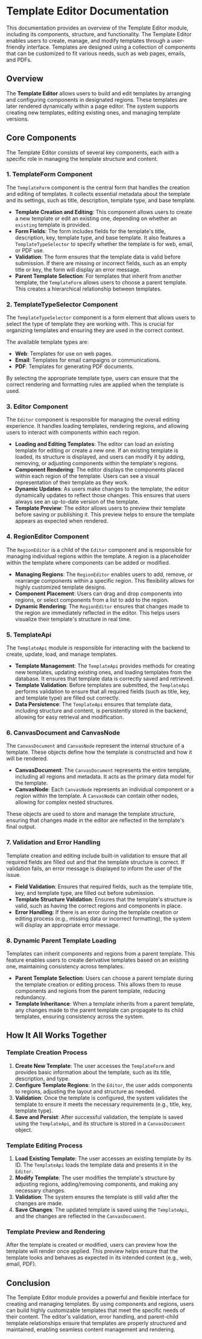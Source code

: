 # Template Editor Documentation

This documentation provides an overview of the Template Editor module, including its components, structure, and functionality. The Template Editor enables users to create, manage, and modify templates through a user-friendly interface. Templates are designed using a collection of components that can be customized to fit various needs, such as web pages, emails, and PDFs.

## Overview

The **Template Editor** allows users to build and edit templates by arranging and configuring components in designated regions. These templates are later rendered dynamically within a page editor. The system supports creating new templates, editing existing ones, and managing template versions.

## Core Components

The Template Editor consists of several key components, each with a specific role in managing the template structure and content.

### 1. **TemplateForm Component**

The `TemplateForm` component is the central form that handles the creation and editing of templates. It collects essential metadata about the template and its settings, such as title, description, template type, and base template.

* **Template Creation and Editing**: This component allows users to create a new template or edit an existing one, depending on whether an `existing` template is provided.
* **Form Fields**: The form includes fields for the template's title, description, key, template type, and base template. It also features a `TemplateTypeSelector` to specify whether the template is for web, email, or PDF use.
* **Validation**: The form ensures that the template data is valid before submission. If there are missing or incorrect fields, such as an empty title or key, the form will display an error message.
* **Parent Template Selection**: For templates that inherit from another template, the `TemplateForm` allows users to choose a parent template. This creates a hierarchical relationship between templates.

### 2. **TemplateTypeSelector Component**

The `TemplateTypeSelector` component is a form element that allows users to select the type of template they are working with. This is crucial for organizing templates and ensuring they are used in the correct context.

The available template types are:

* **Web**: Templates for use on web pages.
* **Email**: Templates for email campaigns or communications.
* **PDF**: Templates for generating PDF documents.

By selecting the appropriate template type, users can ensure that the correct rendering and formatting rules are applied when the template is used.

### 3. **Editor Component**

The `Editor` component is responsible for managing the overall editing experience. It handles loading templates, rendering regions, and allowing users to interact with components within each region.

* **Loading and Editing Templates**: The editor can load an existing template for editing or create a new one. If an existing template is loaded, its structure is displayed, and users can modify it by adding, removing, or adjusting components within the template's regions.
* **Component Rendering**: The editor displays the components placed within each region of the template. Users can see a visual representation of their template as they work.
* **Dynamic Updates**: As users make changes to the template, the editor dynamically updates to reflect those changes. This ensures that users always see an up-to-date version of the template.
* **Template Preview**: The editor allows users to preview their template before saving or publishing it. This preview helps to ensure the template appears as expected when rendered.

### 4. **RegionEditor Component**

The `RegionEditor` is a child of the `Editor` component and is responsible for managing individual regions within the template. A region is a placeholder within the template where components can be added or modified.

* **Managing Regions**: The `RegionEditor` enables users to add, remove, or rearrange components within a specific region. This flexibility allows for highly customized template designs.
* **Component Placement**: Users can drag and drop components into regions, or select components from a list to add to the region.
* **Dynamic Rendering**: The `RegionEditor` ensures that changes made to the region are immediately reflected in the editor. This helps users visualize their template's structure in real time.

### 5. **TemplateApi**

The `TemplateApi` module is responsible for interacting with the backend to create, update, load, and manage templates.

* **Template Management**: The `TemplateApi` provides methods for creating new templates, updating existing ones, and loading templates from the database. It ensures that template data is correctly saved and retrieved.
* **Template Validation**: Before templates are submitted, the `TemplateApi` performs validation to ensure that all required fields (such as title, key, and template type) are filled out correctly.
* **Data Persistence**: The `TemplateApi` ensures that template data, including structure and content, is persistently stored in the backend, allowing for easy retrieval and modification.

### 6. **CanvasDocument and CanvasNode**

The `CanvasDocument` and `CanvasNode` represent the internal structure of a template. These objects define how the template is constructed and how it will be rendered.

* **CanvasDocument**: The `CanvasDocument` represents the entire template, including all regions and metadata. It acts as the primary data model for the template.
* **CanvasNode**: Each `CanvasNode` represents an individual component or a region within the template. A `CanvasNode` can contain other nodes, allowing for complex nested structures.

These objects are used to store and manage the template structure, ensuring that changes made in the editor are reflected in the template's final output.

### 7. **Validation and Error Handling**

Template creation and editing include built-in validation to ensure that all required fields are filled out and that the template structure is correct. If validation fails, an error message is displayed to inform the user of the issue.

* **Field Validation**: Ensures that required fields, such as the template title, key, and template type, are filled out before submission.
* **Template Structure Validation**: Ensures that the template's structure is valid, such as having the correct regions and components in place.
* **Error Handling**: If there is an error during the template creation or editing process (e.g., missing data or incorrect formatting), the system will display an appropriate error message.

### 8. **Dynamic Parent Template Loading**

Templates can inherit components and regions from a parent template. This feature enables users to create derivative templates based on an existing one, maintaining consistency across templates.

* **Parent Template Selection**: Users can choose a parent template during the template creation or editing process. This allows them to reuse components and regions from the parent template, reducing redundancy.
* **Template Inheritance**: When a template inherits from a parent template, any changes made to the parent template can propagate to its child templates, ensuring consistency across the system.

## How It All Works Together

### Template Creation Process

1. **Create New Template**: The user accesses the `TemplateForm` and provides basic information about the template, such as its title, description, and type.
2. **Configure Template Regions**: In the `Editor`, the user adds components to regions, adjusting the layout and structure as needed.
3. **Validation**: Once the template is configured, the system validates the template to ensure it meets the necessary requirements (e.g., title, key, template type).
4. **Save and Persist**: After successful validation, the template is saved using the `TemplateApi`, and its structure is stored in a `CanvasDocument` object.

### Template Editing Process

1. **Load Existing Template**: The user accesses an existing template by its ID. The `TemplateApi` loads the template data and presents it in the `Editor`.
2. **Modify Template**: The user modifies the template's structure by adjusting regions, adding/removing components, and making any necessary changes.
3. **Validation**: The system ensures the template is still valid after the changes are made.
4. **Save Changes**: The updated template is saved using the `TemplateApi`, and the changes are reflected in the `CanvasDocument`.

### Template Preview and Rendering

After the template is created or modified, users can preview how the template will render once applied. This preview helps ensure that the template looks and behaves as expected in its intended context (e.g., web, email, PDF).

## Conclusion

The Template Editor module provides a powerful and flexible interface for creating and managing templates. By using components and regions, users can build highly customizable templates that meet the specific needs of their content. The editor's validation, error handling, and parent-child template relationships ensure that templates are properly structured and maintained, enabling seamless content management and rendering.
